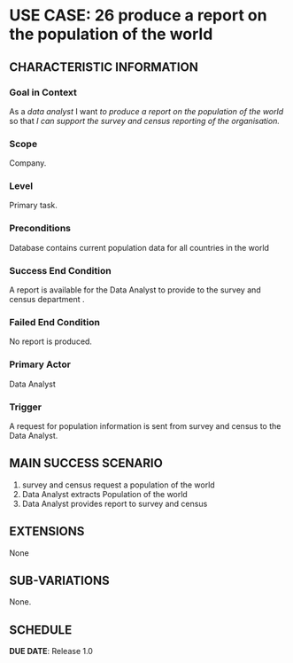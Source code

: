 # USE CASE: 26   produce a report on the population of the world

## CHARACTERISTIC INFORMATION

### Goal in Context

As a *data analyst* I want  *to produce a report on the population of the world* so that *I can support the survey and census reporting of the organisation.*

### Scope

Company.

### Level

Primary task.

### Preconditions

 Database contains current population data for all countries in the world

### Success End Condition

A report is available for the Data Analyst to provide to the survey and census department  .

### Failed End Condition

No report is produced.

### Primary Actor

Data Analyst

### Trigger

A request for population information is sent from survey and census to the Data Analyst.

## MAIN SUCCESS SCENARIO

1. survey and census request a population of the world
2. Data Analyst  extracts  Population of the world 
3. Data Analyst provides report to survey and census


## EXTENSIONS
None

## SUB-VARIATIONS

None.

## SCHEDULE

**DUE DATE**: Release 1.0
